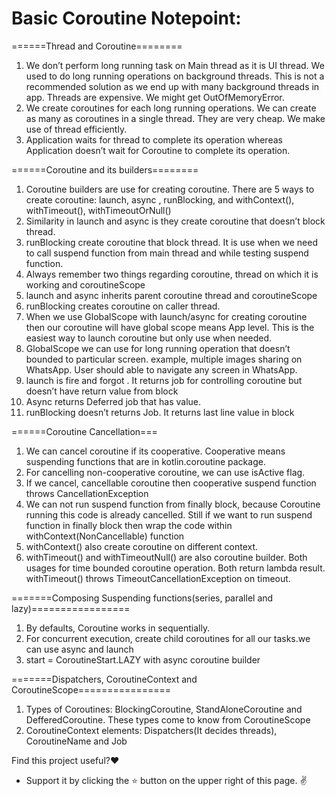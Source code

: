 # Basic Coroutine Notepoint:


======Thread and Coroutine========

1. We don’t perform long running task on Main thread as it is UI thread. We used to do long running operations on background threads. This is not a recommended solution as we end up with many background threads in app. Threads are expensive. We might get OutOfMemoryError.
2. We create coroutines for each long running operations. We can create as many as coroutines in a single thread. They are very cheap. We make use of thread efficiently.
3. Application waits for thread to complete its operation whereas Application doesn’t wait for Coroutine to complete its operation.


======Coroutine and its builders========

1. Coroutine builders are use for creating coroutine. There are 5 ways to create coroutine: launch, async , runBlocking, and withContext(), withTimeout(), withTimeoutOrNull()
2. Similarity in launch and async is they create coroutine that doesn’t block thread.
3. runBlocking create coroutine that block thread. It is use when we need to call suspend function from main thread and  while testing suspend function.
4. Always remember two things regarding coroutine, thread on which it is working and coroutineScope
5. launch and async inherits parent coroutine thread and coroutineScope
6. runBlocking creates coroutine on caller thread.
7. When we use GlobalScope with launch/async for creating coroutine then our coroutine will have global scope means App level. This is the easiest way to launch coroutine but only use when needed.
8. GlobalScope we can use for long running operation that doesn’t bounded to particular screen. example, multiple images sharing on WhatsApp. User should able to navigate any screen in WhatsApp.
9. launch is fire and forgot . It returns job for controlling coroutine but doesn’t have return value from block
10. Async returns Deferred job that has value. 
11.  runBlocking doesn’t returns Job. It returns last line value in block


======Coroutine Cancellation===

1. We can cancel coroutine if its cooperative. Cooperative means suspending functions that are in kotlin.coroutine package.
2. For cancelling non-cooperative coroutine, we can use isActive flag.
3. If we cancel, cancellable coroutine then cooperative suspend function throws CancellationException
4. We can not run suspend function from finally block, because Coroutine running this code is already cancelled. Still if we want to run suspend function in finally block then wrap the code within withContext(NonCancellable) function
5. withContext() also create coroutine on different context.
6. withTimeout() and withTimeoutNull() are also coroutine builder. Both usages for time bounded coroutine operation. Both return lambda result. withTimeout() throws TimeoutCancellationException on timeout.


=======Composing Suspending functions(series, parallel and lazy)=================

1. By defaults, Coroutine works in sequentially.
2. For concurrent execution, create child coroutines for all our tasks.we can use async and launch
3. start = CoroutineStart.LAZY with async coroutine builder


=======Dispatchers, CoroutineContext and CoroutineScope================

1. Types of Coroutines: BlockingCoroutine, StandAloneCoroutine and DefferedCoroutine. These types come to know from CoroutineScope
2. CoroutineContext elements: Dispatchers(It decides threads), CoroutineName and Job


Find this project useful?:heart:
- Support it by clicking the ⭐ button on the upper right of this page. :v:

